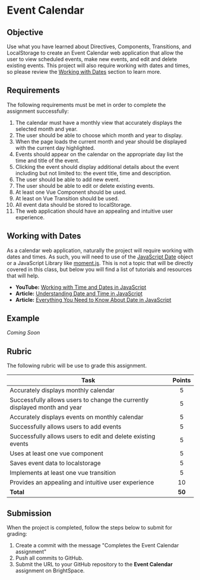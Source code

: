 # Event Calendar

## Objective
Use what you have learned about Directives, Components, Transitions, and LocalStorage to create an Event Calendar web application that allow the user to view scheduled events, make new events, and edit and delete existing events. This project will also require working with dates and times, so please review the [Working with Dates](#working-with-dates) section to learn more.

## Requirements
The following requirements must be met in order to complete the assignment successfully:

1. The calendar must have a monthly view that accurately displays the selected month and year.
1. The user should be able to choose which month and year to display. 
1. When the page loads the current month and year should be displayed with the current day highlighted. 
1. Events should appear on the calendar on the appropriate day list the time and title of the event.
1. Clicking the event should display additional details about the event including but not limited to: the event title, time and description.
1. The user should be able to add new event.
1. The user should be able to edit or delete existing events.
1. At least one Vue Component should be used. 
1. At least on Vue Transition should be used.
1. All event data should be stored to localStorage. 
1. The web application should have an appealing and intuitive user experience.

## Working with Dates

As a calendar web application, naturally the project will require working with dates and times. As such, you will need to use of the [JavaScript Date](https://developer.mozilla.org/en-US/docs/Web/JavaScript/Reference/Global_Objects/Date) object or a JavaScript Library like [moment.js](https://momentjs.com). This is not a topic that will be directly covered in this class, but below you will find a list of tutorials and resources that will help.

- **YouTube:** [Working with Time and Dates in JavaScript](https://www.youtube.com/watch?v=weA9FTMzK-E)
- **Article:** [Understanding Date and Time in JavaScript](https://www.digitalocean.com/community/tutorials/understanding-date-and-time-in-javascript)
- **Article:** [Everything You Need to Know About Date in JavaScript](https://css-tricks.com/everything-you-need-to-know-about-date-in-javascript/) 

## Example

*Coming Soon*

## Rubric

The following rubric will be use to grade this assignment.

| Task | Points |
| ---  | :---:  | 
| Accurately displays monthly calendar | 5 |
| Successfully allows users to change the currently displayed month and year | 5 |
| Accurately displays events on monthly calendar | 5 |
| Successfully allows users to add events | 5 |
| Successfully allows users to edit and delete existing events | 5 |
| Uses at least one vue component | 5 |
| Saves event data to localstorage | 5 |
| Implements at least one vue transition | 5 | 
| Provides an appealing and intuitive user experience | 10 | 
| **Total** | **50** | 

## Submission
When the project is completed, follow the steps below to submit for grading:

1. Create a commit with the message "Completes the Event Calendar assignment"
2. Push all commits to GitHub.
3. Submit the URL to your GitHub repository to the **Event Calendar** assignment on BrightSpace. 